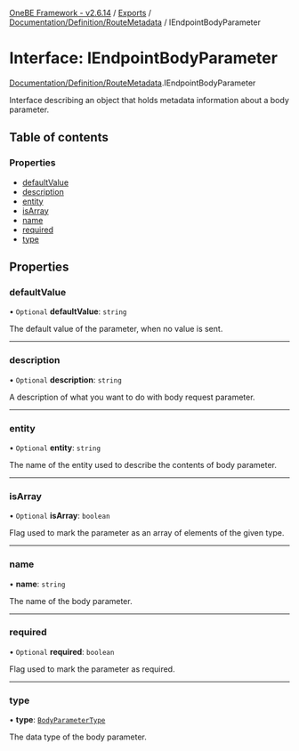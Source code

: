 [OneBE Framework - v2.6.14](../README.md) / [Exports](../modules.md) / [Documentation/Definition/RouteMetadata](../modules/Documentation_Definition_RouteMetadata.md) / IEndpointBodyParameter

# Interface: IEndpointBodyParameter

[Documentation/Definition/RouteMetadata](../modules/Documentation_Definition_RouteMetadata.md).IEndpointBodyParameter

Interface describing an object that holds metadata information
about a body parameter.

## Table of contents

### Properties

- [defaultValue](Documentation_Definition_RouteMetadata.IEndpointBodyParameter.md#defaultvalue)
- [description](Documentation_Definition_RouteMetadata.IEndpointBodyParameter.md#description)
- [entity](Documentation_Definition_RouteMetadata.IEndpointBodyParameter.md#entity)
- [isArray](Documentation_Definition_RouteMetadata.IEndpointBodyParameter.md#isarray)
- [name](Documentation_Definition_RouteMetadata.IEndpointBodyParameter.md#name)
- [required](Documentation_Definition_RouteMetadata.IEndpointBodyParameter.md#required)
- [type](Documentation_Definition_RouteMetadata.IEndpointBodyParameter.md#type)

## Properties

### defaultValue

• `Optional` **defaultValue**: `string`

The default value of the parameter, when no value is sent.

___

### description

• `Optional` **description**: `string`

A description of what you want to do with body request parameter.

___

### entity

• `Optional` **entity**: `string`

The name of the entity used to describe the contents of body parameter.

___

### isArray

• `Optional` **isArray**: `boolean`

Flag used to mark the parameter as an array of elements of the given type.

___

### name

• **name**: `string`

The name of the body parameter.

___

### required

• `Optional` **required**: `boolean`

Flag used to mark the parameter as required.

___

### type

• **type**: [`BodyParameterType`](../enums/Documentation_Definition_DataTypes.BodyParameterType.md)

The data type of the body parameter.
